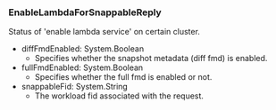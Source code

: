 ### EnableLambdaForSnappableReply
Status of 'enable lambda service' on certain cluster.

- diffFmdEnabled: System.Boolean
  - Specifies whether the snapshot metadata (diff fmd) is enabled.
- fullFmdEnabled: System.Boolean
  - Specifies whether the full fmd is enabled or not.
- snappableFid: System.String
  - The workload fid associated with the request.
